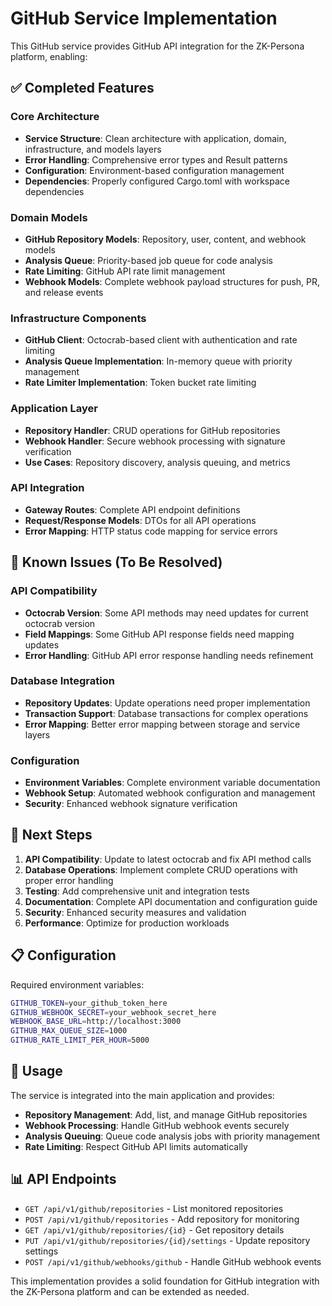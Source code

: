 # GitHub Service Implementation

This GitHub service provides GitHub API integration for the ZK-Persona platform, enabling:

## ✅ Completed Features

### Core Architecture
- **Service Structure**: Clean architecture with application, domain, infrastructure, and models layers
- **Error Handling**: Comprehensive error types and Result patterns
- **Configuration**: Environment-based configuration management
- **Dependencies**: Properly configured Cargo.toml with workspace dependencies

### Domain Models
- **GitHub Repository Models**: Repository, user, content, and webhook models
- **Analysis Queue**: Priority-based job queue for code analysis
- **Rate Limiting**: GitHub API rate limit management
- **Webhook Models**: Complete webhook payload structures for push, PR, and release events

### Infrastructure Components
- **GitHub Client**: Octocrab-based client with authentication and rate limiting
- **Analysis Queue Implementation**: In-memory queue with priority management
- **Rate Limiter Implementation**: Token bucket rate limiting

### Application Layer
- **Repository Handler**: CRUD operations for GitHub repositories
- **Webhook Handler**: Secure webhook processing with signature verification
- **Use Cases**: Repository discovery, analysis queuing, and metrics

### API Integration
- **Gateway Routes**: Complete API endpoint definitions
- **Request/Response Models**: DTOs for all API operations
- **Error Mapping**: HTTP status code mapping for service errors

## 🚧 Known Issues (To Be Resolved)

### API Compatibility
- **Octocrab Version**: Some API methods may need updates for current octocrab version
- **Field Mappings**: Some GitHub API response fields need mapping updates
- **Error Handling**: GitHub API error response handling needs refinement

### Database Integration
- **Repository Updates**: Update operations need proper implementation
- **Transaction Support**: Database transactions for complex operations
- **Error Mapping**: Better error mapping between storage and service layers

### Configuration
- **Environment Variables**: Complete environment variable documentation
- **Webhook Setup**: Automated webhook configuration and management
- **Security**: Enhanced webhook signature verification

## 🎯 Next Steps

1. **API Compatibility**: Update to latest octocrab and fix API method calls
2. **Database Operations**: Implement complete CRUD operations with proper error handling
3. **Testing**: Add comprehensive unit and integration tests
4. **Documentation**: Complete API documentation and configuration guide
5. **Security**: Enhanced security measures and validation
6. **Performance**: Optimize for production workloads

## 📋 Configuration

Required environment variables:
```bash
GITHUB_TOKEN=your_github_token_here
GITHUB_WEBHOOK_SECRET=your_webhook_secret_here
WEBHOOK_BASE_URL=http://localhost:3000
GITHUB_MAX_QUEUE_SIZE=1000
GITHUB_RATE_LIMIT_PER_HOUR=5000
```

## 🔧 Usage

The service is integrated into the main application and provides:

- **Repository Management**: Add, list, and manage GitHub repositories
- **Webhook Processing**: Handle GitHub webhook events securely
- **Analysis Queuing**: Queue code analysis jobs with priority management
- **Rate Limiting**: Respect GitHub API limits automatically

## 📊 API Endpoints

- `GET /api/v1/github/repositories` - List monitored repositories
- `POST /api/v1/github/repositories` - Add repository for monitoring
- `GET /api/v1/github/repositories/{id}` - Get repository details
- `PUT /api/v1/github/repositories/{id}/settings` - Update repository settings
- `POST /api/v1/github/webhooks/github` - Handle GitHub webhook events

This implementation provides a solid foundation for GitHub integration with the ZK-Persona platform and can be extended as needed.